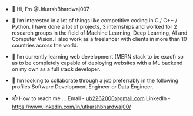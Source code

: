 - 👋 Hi, I’m @UtkarshBhardwaj007

- 👀 I’m interested in a lot of things like competitive coding in C / C++ / Python. I have done a lot of projects, 3 internships and worked for 2 research groups in the field of Machine Learning, Deep Learning, AI and Computer Vision. I also work as a freelancer with clients in more than 10 countries across the world.

- 🌱 I’m currently learning web development (MERN stack to be exact) so as to be completely capable of deploying websites with a ML backend on my own as a full stack developer.

- 💞️ I’m looking to collaborate through a job preferrably in the following profiles Software Development Engineer or Data Engineer.

- 📫 How to reach me ... 
Email - ub2262000@gmail.com
LinkedIn - https://www.linkedin.com/in/utkarshbhardwaj00/

<!---
UtkarshBhardwaj007/UtkarshBhardwaj007 is a ✨ special ✨ repository because its `README.md` (this file) appears on your GitHub profile.
You can click the Preview link to take a look at your changes.
--->
